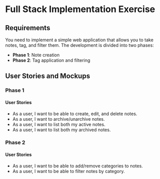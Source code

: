 # Full Stack Implementation Exercise

## Requirements

You need to implement a simple web application that allows you to take notes, tag, and filter them. The development is divided into two phases:

- **Phase 1**: Note creation
- **Phase 2**: Tag application and filtering

## User Stories and Mockups

### Phase 1

#### User Stories

- As a user, I want to be able to create, edit, and delete notes.
- As a user, I want to archive/unarchive notes.
- As a user, I want to list both my active notes.
- As a user, I want to list both my archived notes.

### Phase 2

#### User Stories

- As a user, I want to be able to add/remove categories to notes.
- As a user, I want to be able to filter notes by category.
